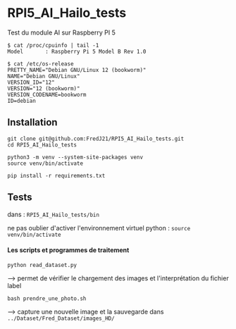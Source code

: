 # RPI5_AI_Hailo_tests
Test du module AI sur Raspberry PI 5

```
$ cat /proc/cpuinfo | tail -1 
Model		: Raspberry Pi 5 Model B Rev 1.0
```

```
$ cat /etc/os-release 
PRETTY_NAME="Debian GNU/Linux 12 (bookworm)"
NAME="Debian GNU/Linux"
VERSION_ID="12"
VERSION="12 (bookworm)"
VERSION_CODENAME=bookworm
ID=debian
```



## Installation 

```
git clone git@github.com:FredJ21/RPI5_AI_Hailo_tests.git
cd RPI5_AI_Hailo_tests

python3 -m venv --system-site-packages venv
source venv/bin/activate

pip install -r requirements.txt
```

## Tests

dans : ```RPI5_AI_Hailo_tests/bin```

ne pas oublier d'activer l'environnement virtuel python : ```source venv/bin/activate```

#### Les scripts et programmes de traitement
```
python read_dataset.py
```
--> permet de vérifier le chargement des images et l'interprétation du fichier label 
```
bash prendre_une_photo.sh
```
--> capture une nouvelle image et la sauvegarde dans ```../Dataset/Fred_Dataset/images_HD/```






